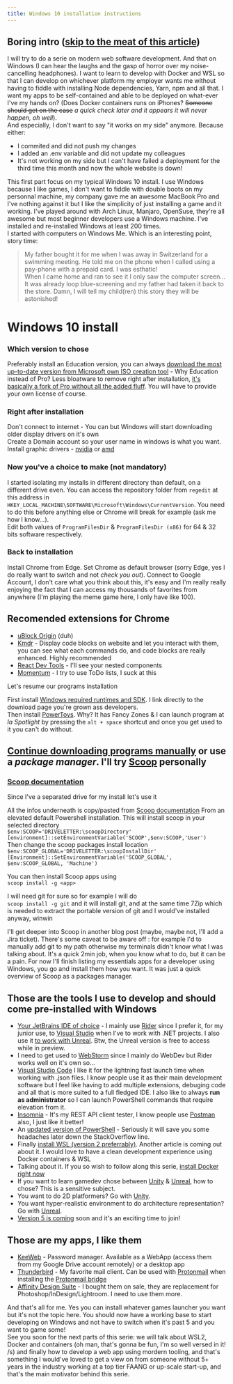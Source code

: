 ```yaml
---
title: Windows 10 installation instructions
---
```

## Boring intro ([skip to the meat of this article](#windows-10-install))
I will try to do a serie on modern web software development. And that on Windows (I can hear the laughs and the gasp of horror over my noise-cancelling headphones). I want to learn to develop with Docker and WSL so that I can develop on whichever platform my employer wants me without having to fiddle with installing Node dependencies, Yarn, npm and all that. I want my apps to be self-contained and able to be deployed on what-ever I've my hands on? (Does Docker containers runs on iPhones? ~~Someone should get on the case~~ *a quick check later and it appears it will never happen, oh well*).  
And especially, I don't want to say "it works on my side" anymore. Because either:
- I commited and did not push my changes
- I added an .env variable and did not update my colleagues
- It's not working on my side but I can't have failed a deployment for the third time this month and now the whole website is down!

This first part focus on my typical Windows 10 install. I use Windows because I like games, I don't want to fiddle with double boots on my personnal machine, my company gave me an awesome MacBook Pro and I've nothing against it but I like the simplicity of just installing a game and it working. I've played around with Arch Linux, Manjaro, OpenSuse, they're all awesome but most beginner developers use a Windows machine. I've installed and re-installed Windows at least 200 times.  
I started with computers on Windows Me. Which is an interesting point, story time:
> My father bought it for me when I was away in Switzerland for a swimming meeting. He told me on the phone when I called using a pay-phone with a prepaid card. I was esthatic!  
> When I came home and ran to see it I only saw the computer screen... It was already loop blue-screening and my father had taken it back to the store. Damn, I will tell my child(ren) this story they will be astonished!

# Windows 10 install

### Which version to chose
Preferably install an Education version, you can always [download the most up-to-date version from Microsoft own ISO creation tool](https://go.microsoft.com/fwlink/?LinkId=691209) - Why Education instead of Pro? Less bloatware to remove right after installation, [it's basically a fork of Pro without all the added fluff](https://support.microsoft.com/en-us/topic/windows-10-editions-for-education-customers-bf2572aa-5555-2b1e-f7ce-81e8ba890444#:~:text=Windows%2010%20Pro%20Education%20builds,including%20the%20removal%20of%20Cortana*.). You will have to provide your own license of course.

### Right after installation
Don't connect to internet - You can but Windows will start downloading older display drivers on it's own  
Create a Domain account so your user name in windows is what you want.  
Install graphic drivers - [nvidia](https://www.nvidia.com/Download/index.aspx) or [amd](https://www.amd.com/en/support)

### Now you've a choice to make (not mandatory)
I started isolating my installs in different directory than default, on a different drive even. You can access the repository folder from `regedit` at this address in  
`HKEY_LOCAL_MACHINE\SOFTWARE\Microsoft\Windows\CurrentVersion`. You need to do this before anything else or Chrome will break for example (ask me how I know...).  
Edit both values of `ProgramFilesDir` & `ProgramFilesDir (x86)` for 64 & 32 bits software respectively.


### Back to installation
Install Chrome from Edge. Set Chrome as default browser (sorry Edge, yes I do really want to switch and not *check you out*). Connect to Google Account, I don't care what you think about this, it's easy and I'm really really enjoying the fact that I can access my thousands of favorites from anywhere (I'm playing the meme game here, I only have like 100).

Recomended extensions for Chrome
---
- [uBlock Origin](https://chrome.google.com/webstore/detail/ublock-origin/cjpalhdlnbpafiamejdnhcphjbkeiagm?hl=en) (duh)
- [Kmdr](https://chrome.google.com/webstore/detail/kmdr/lbigelojleemicaaaogihjnabfndkdii) - Display code blocks on website and let you interact with them, you can see what each commands do, and code blocks are really enhanced. Highly recommended
- [React Dev Tools](https://chrome.google.com/webstore/detail/react-developer-tools/fmkadmapgofadopljbjfkapdkoienihi) - I'll see your nested components
- [Momentum](https://chrome.google.com/webstore/detail/momentum/laookkfknpbbblfpciffpaejjkokdgca) - I try to use ToDo lists, I suck at this

Let's resume our programs installation

First install [Windows required runtimes and SDK](https://dotnet.microsoft.com/download/dotnet). I link directly to the download page you're grown ass developers.  
Then install [PowerToys](https://aka.ms/installpowertoys). Why? It has Fancy Zones & I can launch program at *la Spotlight* by pressing the `alt + space` shortcut and once you get used to it you can't do without.  

## [Continue downloading programs manually](#those-are-the-tools-i-use-to-develop-and-should-come-pre-installed-with-windows) or use a *package manager*. I'll try [Scoop](https://scoop.sh/) personally

### [Scoop documentation](https://scoop-docs.vercel.app/docs/getting-started/Quick-Start.html#requirements)
Since I've a separated drive for my install let's use it  

All the infos underneath is copy/pasted from [Scoop documentation](https://scoop-docs.vercel.app/docs/getting-started/Quick-Start.html#requirements)
From an elevated default Powershell installation. This will install scoop in your selected directory  
`$env:SCOOP='DRIVELETTER:\scoopDirectory'`  
`[environment]::setEnvironmentVariable('SCOOP',$env:SCOOP,'User')`  
Then change the scoop packages install location  
`$env:SCOOP_GLOBAL='DRIVELETTER:\scoopInstallDir'`  
`[Environment]::SetEnvironmentVariable('SCOOP_GLOBAL', $env:SCOOP_GLOBAL, 'Machine')`  

You can then install Scoop apps using  
`scoop install -g <app>`

I will need git for sure so for example I will do  
`scoop install -g git` and it will install git, and at the same time 7Zip which is needed to extract the portable version of git and I would've installed anyway, winwin

I'll get deeper into Scoop in another blog post (maybe, maybe not, I'll add a Jira ticket). There's some caveat to be aware off : for example I'd to manually add git to my path otherwise my terminals didn't know what I was talking about. It's a quick 2min job, when you know what to do, but it can be a pain. For now I'll finish listing my essentials apps for a developer using Windows, you go and install them how you want. It was just a quick overview of Scoop as a packages manager.

## Those are the tools I use to develop and should come pre-installed with Windows
- [Your JetBrains IDE of choice](https://www.jetbrains.com/products/) - I mainly use [Rider](https://www.jetbrains.com/rider/) since I prefer it, for my junior use, to [Visual Studio](https://visualstudio.microsoft.com/vs/community/) when I've to work with .NET projects. I also use it [to work with Unreal](https://www.jetbrains.com/lp/rider-unreal/). Btw, the Unreal version is free to access while in preview.  
- I need to get used to [WebStorm](https://www.jetbrains.com/webstorm/) since I mainly do WebDev but Rider works well on it's own so...  
- [Visual Studio Code](https://code.visualstudio.com/) I like it for the lightning fast launch time when working with .json files. I know people use it as their main development software but I feel like having to add multiple extensions, debuging code and all that is more suited to a full fledged IDE. I also like to always **run as administrator** so I can launch PowerShell commands that require elevation from it. 
- [Insomnia](https://insomnia.rest/download) - It's my REST API client tester, I know people use [Postman](https://www.postman.com/product/api-client/) also, I just like it better!
- An [updated version of PowerShell](https://docs.microsoft.com/en-us/powershell/scripting/install/installing-powershell-core-on-windows?view=powershell-7.1) - Seriously it will save you some headaches later down the StackOverflow line.
- Finally [install WSL (version 2 preferrably)](https://docs.microsoft.com/en-us/windows/wsl/install-win10). Another article is coming out about it. I would love to have a clean development experience using Docker containers & WSL
- Talking about it. If you so wish to follow along this serie, [install Docker right now](https://docs.docker.com/docker-for-windows/install/)
- If you want to learn gamedev chose between [Unity](https://unity.com/) & [Unreal](https://www.unrealengine.com/en-US/), how to chose? This is a sensitive subject.
-  You want to do 2D platformers? Go with [Unity](https://store.unity.com/download-nuo).
-  You want hyper-realistic environment to do architecture representation? Go with [Unreal](https://www.unrealengine.com/en-US/download). 
- [Version 5 is coming](https://www.unrealengine.com/en-US/unreal-engine-5) soon and it's an exciting time to join!

## Those are my apps, I like them
- [KeeWeb](https://keeweb.info/) - Password manager. Available as a WebApp (access them from my Google Drive account remotely) or a desktop app  
- [Thunderbird](https://www.thunderbird.net/en-GB/) - My favorite mail client. Can be used with [Protonmail](https://protonmail.com/) when installing the [Protonmail bridge](https://protonmail.com/bridge/)  
- [Affinity Design Suite](https://affinity.serif.com/en-gb/) - I bought them on sale, they are replacement for Photoshop/InDesign/Lightroom. I need to use them more.

And that's all for me. Yes you can install whatever games launcher you want but it's not the topic here. You should now have a working base to start developing on Windows and not have to switch when it's past 5 and you want to game some!  
See you soon for the next parts of this serie: we will talk about WSL2, Docker and containers (oh man, that's gonna be fun, I'm so well versed in it! /s) and finally how to develop a web app using mordern tooling, and that's something I would've loved to get a view on from someone without 5+ years in the industry working at a top tier FAANG or up-scale start-up, and that's the main motivator behind this serie.
